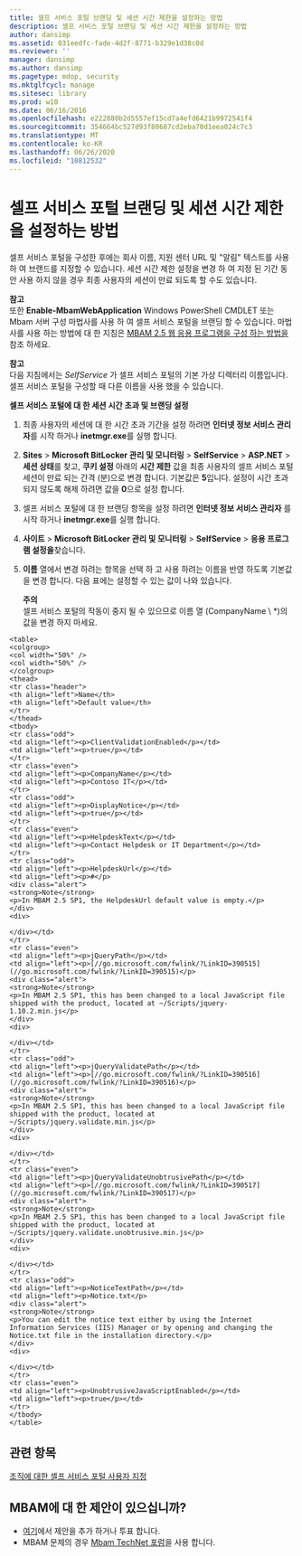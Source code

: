 ```yaml
---
title: 셀프 서비스 포털 브랜딩 및 세션 시간 제한을 설정하는 방법
description: 셀프 서비스 포털 브랜딩 및 세션 시간 제한을 설정하는 방법
author: dansimp
ms.assetid: 031eedfc-fade-4d2f-8771-b329e1d38c0d
ms.reviewer: ''
manager: dansimp
ms.author: dansimp
ms.pagetype: mdop, security
ms.mktglfcycl: manage
ms.sitesec: library
ms.prod: w10
ms.date: 06/16/2016
ms.openlocfilehash: e222880b2d5557ef15cd7a4efd6421b9972541f4
ms.sourcegitcommit: 354664bc527d93f80687cd2eba70d1eea024c7c3
ms.translationtype: MT
ms.contentlocale: ko-KR
ms.lasthandoff: 06/26/2020
ms.locfileid: "10812532"
---
```

# 셀프 서비스 포털 브랜딩 및 세션 시간 제한을 설정하는 방법


셀프 서비스 포털을 구성한 후에는 회사 이름, 지원 센터 URL 및 "알림" 텍스트를 사용 하 여 브랜드를 지정할 수 있습니다. 세션 시간 제한 설정을 변경 하 여 지정 된 기간 동안 사용 하지 않을 경우 최종 사용자의 세션이 만료 되도록 할 수도 있습니다.

**참고**  
또한 **Enable-MbamWebApplication** Windows PowerShell CMDLET 또는 Mbam 서버 구성 마법사를 사용 하 여 셀프 서비스 포털을 브랜딩 할 수 있습니다. 마법사를 사용 하는 방법에 대 한 지침은 [MBAM 2.5 웹 응용 프로그램을 구성 하는 방법을](how-to-configure-the-mbam-25-web-applications.md)참조 하세요.



**참고**  
다음 지침에서는 *SelfService* 가 셀프 서비스 포털의 기본 가상 디렉터리 이름입니다. 셀프 서비스 포털을 구성할 때 다른 이름을 사용 했을 수 있습니다.



**셀프 서비스 포털에 대 한 세션 시간 초과 및 브랜딩 설정**

1.  최종 사용자의 세션에 대 한 시간 초과 기간을 설정 하려면 **인터넷 정보 서비스 관리자**를 시작 하거나 **inetmgr.exe**를 실행 합니다.

2.  **Sites** &gt; **Microsoft BitLocker 관리 및 모니터링** &gt; **SelfService** &gt; **ASP.NET** &gt; **세션 상태**를 찾고, **쿠키 설정** 아래의 **시간 제한** 값을 최종 사용자의 셀프 서비스 포털 세션이 만료 되는 간격 (분)으로 변경 합니다. 기본값은 **5**입니다. 설정이 시간 초과 되지 않도록 해제 하려면 값을 **0**으로 설정 합니다.

3.  셀프 서비스 포털에 대 한 브랜딩 항목을 설정 하려면 **인터넷 정보 서비스 관리자** 를 시작 하거나 **inetmgr.exe**를 실행 합니다.

4.  **사이트** &gt; **Microsoft BitLocker 관리 및 모니터링** &gt; **SelfService** &gt; **응용 프로그램 설정을**찾습니다.

5.  **이름** 열에서 변경 하려는 항목을 선택 하 고 사용 하려는 이름을 반영 하도록 기본값을 변경 합니다. 다음 표에는 설정할 수 있는 값이 나와 있습니다.

    **주의**  
    셀프 서비스 포털의 작동이 중지 될 수 있으므로 이름 열 (CompanyName \ *)의 값을 변경 하지 마세요.



~~~
<table>
<colgroup>
<col width="50%" />
<col width="50%" />
</colgroup>
<thead>
<tr class="header">
<th align="left">Name</th>
<th align="left">Default value</th>
</tr>
</thead>
<tbody>
<tr class="odd">
<td align="left"><p>ClientValidationEnabled</p></td>
<td align="left"><p>true</p></td>
</tr>
<tr class="even">
<td align="left"><p>CompanyName</p></td>
<td align="left"><p>Contoso IT</p></td>
</tr>
<tr class="odd">
<td align="left"><p>DisplayNotice</p></td>
<td align="left"><p>true</p></td>
</tr>
<tr class="even">
<td align="left"><p>HelpdeskText</p></td>
<td align="left"><p>Contact Helpdesk or IT Department</p></td>
</tr>
<tr class="odd">
<td align="left"><p>HelpdeskUrl</p></td>
<td align="left"><p>#</p>
<div class="alert">
<strong>Note</strong>  
<p>In MBAM 2.5 SP1, the HelpdeskUrl default value is empty.</p>
</div>
<div>

</div></td>
</tr>
<tr class="even">
<td align="left"><p>jQueryPath</p></td>
<td align="left"><p>[//go.microsoft.com/fwlink/?LinkID=390515](//go.microsoft.com/fwlink/?LinkID=390515)</p>
<div class="alert">
<strong>Note</strong>  
<p>In MBAM 2.5 SP1, this has been changed to a local JavaScript file shipped with the product, located at ~/Scripts/jquery-1.10.2.min.js</p>
</div>
<div>

</div></td>
</tr>
<tr class="odd">
<td align="left"><p>jQueryValidatePath</p></td>
<td align="left"><p>[//go.microsoft.com/fwlink/?LinkID=390516](//go.microsoft.com/fwlink/?LinkID=390516)</p>
<div class="alert">
<strong>Note</strong>  
<p>In MBAM 2.5 SP1, this has been changed to a local JavaScript file shipped with the product, located at ~/Scripts/jquery.validate.min.js</p>
</div>
<div>

</div></td>
</tr>
<tr class="even">
<td align="left"><p>jQueryValidateUnobtrusivePath</p></td>
<td align="left"><p>[//go.microsoft.com/fwlink/?LinkID=390517](//go.microsoft.com/fwlink/?LinkID=390517)</p>
<div class="alert">
<strong>Note</strong>  
<p>In MBAM 2.5 SP1, this has been changed to a local JavaScript file shipped with the product, located at ~/Scripts/jquery.validate.unobtrusive.min.js</p>
</div>
<div>

</div></td>
</tr>
<tr class="odd">
<td align="left"><p>NoticeTextPath</p></td>
<td align="left"><p>Notice.txt</p>
<div class="alert">
<strong>Note</strong>  
<p>You can edit the notice text either by using the Internet Information Services (IIS) Manager or by opening and changing the Notice.txt file in the installation directory.</p>
</div>
<div>

</div></td>
</tr>
<tr class="even">
<td align="left"><p>UnobtrusiveJavaScriptEnabled</p></td>
<td align="left"><p>true</p></td>
</tr>
</tbody>
</table>
~~~





## 관련 항목


[조직에 대한 셀프 서비스 포털 사용자 지정](customizing-the-self-service-portal-for-your-organization.md)



## MBAM에 대 한 제안이 있으십니까?
- [여기](http://mbam.uservoice.com/forums/268571-microsoft-bitlocker-administration-and-monitoring)에서 제안을 추가 하거나 투표 합니다. 
- MBAM 문제의 경우 [Mbam TechNet 포럼](https://social.technet.microsoft.com/Forums/home?forum=mdopmbam)을 사용 합니다. 





